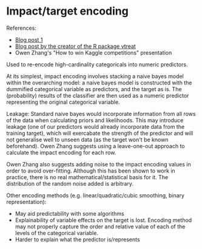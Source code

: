 # Impact/target encoding

References:

- [Blog post 1](http://www.win-vector.com/blog/2012/07/modeling-trick-impact-coding-of-categorical-variables-with-many-levels/?bcsi-ac-0e612311b79015a1=2991BF3F00000102jBCX/jEQkmRKZDI7bgnDzW+MzLSPCAAAAgEAAJxtagGEAwAAAAAAAJxNBAA=)
- [Blog post by the creator of the R package vtreat](http://www.win-vector.com/blog/2014/12/a-comment-on-preparing-data-for-classifiers/?bcsi-ac-0e612311b79015a1=2991BF3F00000102ivT9mr8xzJ1Kss38+Fgg1xHH+3p3CwAAAgEAAFDIeAGEAwAAAAAAALNhBQA=)
- Owen Zhang's "How to win Kaggle competitions" presentation

Used to re-encode high-cardinality categoricals into numeric predictors.

At its simplest, impact encoding involves stacking a naive bayes model within the overarching model: a naive bayes model is constructed with the dummified categorical variable as predictors, and the target as is. The (probability) results of the classifier are then used as a numeric predictor representing the original categorical variable.

Leakage: Standard naive bayes would incorporate information from all rows of the data when calculating priors and likelihoods. This may introduce leakage (one of our predictors would already incorporate data from the training target), which will exercabate the strength of the predictor and will not generalise well to unseen data (as the target won't be known beforehand). Owen Zhang suggests using a leave-one-out approach to calculate the impact encoding for each row.

Owen Zhang also suggests adding noise to the impact encoding values in order to avoid over-fitting. Although this has been shown to work in practice, there is no real mathematical/statistical basis for it. The distribution of the random noise added is arbitrary.

Other encoding methods (e.g. linear/quadratic/cubic smoothing, binary representation):
- May aid predictability with some algorithms
- Explainability of variable effects on the target is lost. Encoding method may not properly capture the order and relative value of each of the levels of the categorical variable.
- Harder to explain what the predictor is/represents
